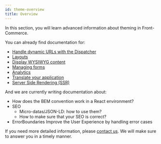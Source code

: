 ```yaml
---
id: theme-overview
title: Overview
---
```


In this section, you will learn advanced information about theming in Front-Commerce.

You can already find documentation for:

- [Handle dynamic URLs with the Dispatcher](./route-dispatcher.html)
- [Layouts](./layouts.html)
- [Display WYSIWYG content](./wysiwyg.html)
- [Managing forms](./form.html)
- [Analytics](./analytics.html)
- [Translate your application](./translations.html)
- [Server Side Rendering (SSR)](./server-side-rendering.html)

And we are currently writing documentation about:

- How does the BEM convention work in a React environment?
- SEO
  - Micro-datas/JSON-LD: how to use them?
  - How to make sure that your SEO is correct?
- ErrorBoundaries
  Improve the User Experience by handling error cases

If you need more detailed information, please <span class="intercom-launcher">[contact us](mailto:support@front-commerce.com)</span>. We will make sure to answer you in a timely manner.
